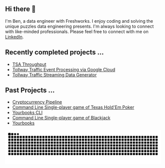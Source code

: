 ## Hi there 👋
I'm Ben, a data engineer with Freshworks. I enjoy coding and solving the unique puzzles data engineering presents. I'm always looking to connect with like-minded professionals. Please feel free to connect with me on [LinkedIn](https://linkedin.com/in/bp-griffith).

## Recently completed projects ...
- [TSA Throughput](https://github.com/bengriffith/tsa)
- [Tollway Traffic Event Processing via Google Cloud](https://github.com/bengriffith/tollway-traffic-event-processing)
- [Tollway Traffic Streaming Data Generator](https://github.com/bengriffith/tollway-traffic)

## Past Projects ...
- [Cryptocurrency Pipeline](https://github.com/BenGriffith/cryptocurrency)
- [Command Line Single-player game of Texas Hold'Em Poker](https://github.com/BenGriffith/poker)
- [Yourbooks CLI](https://github.com/BenGriffith/book-api-cli)
- [Command Line Single-player game of Blackjack](https://github.com/BenGriffith/blackjack)
- [Yourbooks](https://github.com/BenGriffith/book-api)


<picture>
  <source media="(prefers-color-scheme: dark)" srcset="https://raw.githubusercontent.com/bengriffith/bengriffith/output/github-contribution-grid-snake-dark.svg">
  <source media="(prefers-color-scheme: light)" srcset="https://raw.githubusercontent.com/bengriffith/bengriffith/output/github-contribution-grid-snake.svg">
  <img alt="github contribution grid snake animation" src="https://raw.githubusercontent.com/bengriffith/bengriffith/output/github-contribution-grid-snake.svg">
</picture>

<!--
**BenGriffith/bengriffith** is a ✨ _special_ ✨ repository because its `README.md` (this file) appears on your GitHub profile.

Here are some ideas to get you started:

- 🔭 I’m currently working on ...
- 🌱 I’m currently learning ...
- 👯 I’m looking to collaborate on ...
- 🤔 I’m looking for help with ...
- 💬 Ask me about ...
- 📫 How to reach me: ...
- 😄 Pronouns: ...
- ⚡ Fun fact: ...
-->
